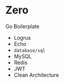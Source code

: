 # Zero

Go Boilerplate

- Logrus
- Echo
- `database/sql`
- MySQL
- Redis
- JWT
- Clean Architecture

